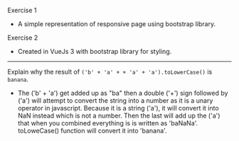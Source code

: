 Exercise 1

- A simple representation of responsive page using bootstrap library.

Exercise 2

- Created in VueJs 3 with bootstrap library for styling. 


---------------------------------------------------------------------------------

Explain why the result of `('b' + 'a' + + 'a' + 'a').toLowerCase()` is `banana`.

- The ('b' + 'a') get added up as "ba" then a double ('+') sign followed by ('a') will attempt to convert the string into a number as it is a unary operator in javascript. Because it is a string ('a'), it will convert it into NaN instead which is not a number. Then the last will add up the ('a') that when you combined everything is is written as 'baNaNa'. toLoweCase() function will convert it into 'banana'.
